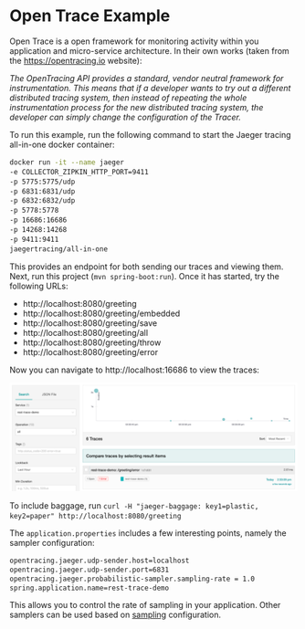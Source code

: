 # Open Trace Example

Open Trace is a open framework for monitoring activity within you application and micro-service
architecture. In their own works (taken from the https://opentracing.io website): 

_The OpenTracing API provides a standard, vendor neutral framework for instrumentation. 
This means that if a developer wants to try out a different distributed tracing system, 
then instead of repeating the whole instrumentation process for the new distributed tracing 
system, the developer can simply change the configuration of the Tracer._

To run this example, run the following command to start the Jaeger tracing all-in-one
docker container:

```bash
docker run -it --name jaeger 
-e COLLECTOR_ZIPKIN_HTTP_PORT=9411 
-p 5775:5775/udp
-p 6831:6831/udp
-p 6832:6832/udp
-p 5778:5778
-p 16686:16686
-p 14268:14268
-p 9411:9411
jaegertracing/all-in-one
```

This provides an endpoint for both sending our traces and viewing them. Next, run this
project (`mvn spring-boot:run`). Once it has started, try the following URLs:

* http://localhost:8080/greeting
* http://localhost:8080/greeting/embedded
* http://localhost:8080/greeting/save
* http://localhost:8080/greeting/all
* http://localhost:8080/greeting/throw
* http://localhost:8080/greeting/error

Now you can navigate to http://localhost:16686 to view the traces:

![Traces](Jaeger.png?raw=true "Traces")

To include baggage, run `curl -H "jaeger-baggage: key1=plastic, key2=paper" http://localhost:8080/greeting`

The `application.properties` includes a few interesting points, namely the sampler configuration: 

```
opentracing.jaeger.udp-sender.host=localhost
opentracing.jaeger.udp-sender.port=6831
opentracing.jaeger.probabilistic-sampler.sampling-rate = 1.0
spring.application.name=rest-trace-demo
```

This allows you to control the rate of sampling in your application. Other samplers can
be used based on [sampling](https://www.jaegertracing.io/docs/1.13/sampling) configuration.
